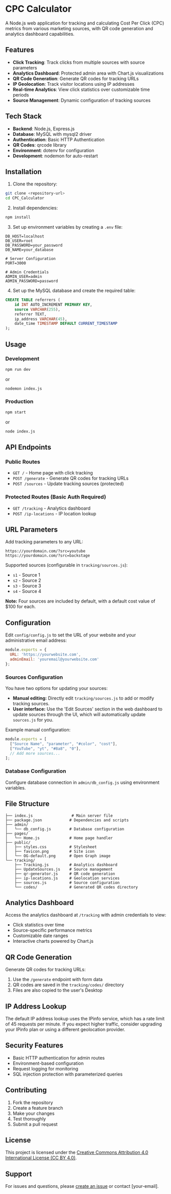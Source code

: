 # CPC Calculator

A Node.js web application for tracking and calculating Cost Per Click (CPC) metrics from various marketing sources, with QR code generation and analytics dashboard capabilities.

## Features

- **Click Tracking**: Track clicks from multiple sources with source parameters
- **Analytics Dashboard**: Protected admin area with Chart.js visualizations
- **QR Code Generation**: Generate QR codes for tracking URLs
- **IP Geolocation**: Track visitor locations using IP addresses
- **Real-time Analytics**: View click statistics over customizable time periods
- **Source Management**: Dynamic configuration of tracking sources

## Tech Stack

- **Backend**: Node.js, Express.js
- **Database**: MySQL with mysql2 driver
- **Authentication**: Basic HTTP Authentication
- **QR Codes**: qrcode library
- **Environment**: dotenv for configuration
- **Development**: nodemon for auto-restart

## Installation

1. Clone the repository:
```bash
git clone <repository-url>
cd CPC_Calculator
```

2. Install dependencies:
```bash
npm install
```

3. Set up environment variables by creating a `.env` file:
```env
DB_HOST=localhost
DB_USER=root
DB_PASSWORD=your_password
DB_NAME=your_database

# Server Configuration
PORT=3000

# Admin Credentials
ADMIN_USER=admin
ADMIN_PASSWORD=password
```

4. Set up the MySQL database and create the required table:
```sql
CREATE TABLE referrers (
    id INT AUTO_INCREMENT PRIMARY KEY,
    source VARCHAR(255),
    referrer TEXT,
    ip_address VARCHAR(45),
    date_time TIMESTAMP DEFAULT CURRENT_TIMESTAMP
);
```

## Usage

### Development
```bash
npm run dev
```
or
```bash
nodemon index.js
```

### Production
```bash
npm start
```
or
```bash
node index.js
```

## API Endpoints

### Public Routes
- `GET /` - Home page with click tracking
- `POST /generate` - Generate QR codes for tracking URLs
- `POST /sources` - Update tracking sources (protected)

### Protected Routes (Basic Auth Required)
- `GET /tracking` - Analytics dashboard
- `POST /ip-locations` - IP location lookup

## URL Parameters

Add tracking parameters to any URL:
```
https://yourdomain.com/?src=youtube
https://yourdomain.com/?src=backstage
```

Supported sources (configurable in `tracking/sources.js`):
- `s1` - Source 1
- `s2` - Source 2  
- `s3` - Source 3
- `s4` - Source 4

**Note:** Four sources are included by default, with a default cost value of $100 for each.

## Configuration

Edit `config/config.js` to set the URL of your website and your administrative email address:

```javascript
module.exports = {
  URL: 'https://yourwebsite.com',
  adminEmail: 'youremail@yourwebsite.com'
};
```

### Sources Configuration

You have two options for updating your sources:
- **Manual editing:** Directly edit `tracking/sources.js` to add or modify tracking sources.
- **User interface:** Use the 'Edit Sources' section in the web dashboard to update sources through the UI, which will automatically update `sources.js` for you.

Example manual configuration:
```javascript
module.exports = [
  ["Source Name", "parameter", "#color", "cost"],
  ["YouTube", "yt", "#8a8", "0"],
  // Add more sources...
];
```

### Database Configuration
Configure database connection in `admin/db_config.js` using environment variables.

## File Structure

```
├── index.js                 # Main server file
├── package.json            # Dependencies and scripts
├── admin/
│   └── db_config.js        # Database configuration
├── pages/
│   └── Home.js             # Home page handler
├── public/
│   ├── styles.css          # Stylesheet
│   ├── favicon.png         # Site icon
│   └── OG-default.png      # Open Graph image
└── tracking/
    ├── Tracking.js         # Analytics dashboard
    ├── UpdateSources.js    # Source management
    ├── qr-generator.js     # QR code generation
    ├── ip-locations.js     # Geolocation services
    ├── sources.js          # Source configuration
    └── codes/              # Generated QR codes directory
```

## Analytics Dashboard

Access the analytics dashboard at `/tracking` with admin credentials to view:
- Click statistics over time
- Source-specific performance metrics
- Customizable date ranges
- Interactive charts powered by Chart.js

## QR Code Generation

Generate QR codes for tracking URLs:
1. Use the `/generate` endpoint with form data
2. QR codes are saved in the `tracking/codes/` directory
3. Files are also copied to the user's Desktop

## IP Address Lookup

The default IP address lookup uses the IPinfo service, which has a rate limit of 45 requests per minute. If you expect higher traffic, consider upgrading your IPinfo plan or using a different geolocation provider.

## Security Features

- Basic HTTP authentication for admin routes
- Environment-based configuration
- Request logging for monitoring
- SQL injection protection with parameterized queries

## Contributing

1. Fork the repository
2. Create a feature branch
3. Make your changes
4. Test thoroughly
5. Submit a pull request

## License

This project is licensed under the [Creative Commons Attribution 4.0 International License (CC BY 4.0)](https://creativecommons.org/licenses/by/4.0/).

## Support

For issues and questions, please [create an issue](link-to-issues) or contact [your-email].
